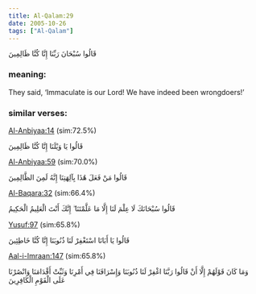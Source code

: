 ```yaml
---
title: Al-Qalam:29
date: 2005-10-26
tags: ["Al-Qalam"]
---
```

قَالُوا سُبْحَانَ رَبِّنَا إِنَّا كُنَّا ظَالِمِينَ
### meaning: 
They said, ‘Immaculate is our Lord! We have indeed been wrongdoers!’
### similar verses: 

[Al-Anbiyaa:14](/21/14) (sim:72.5%)

قَالُوا يَا وَيْلَنَا إِنَّا كُنَّا ظَالِمِينَ

[Al-Anbiyaa:59](/21/59) (sim:70.0%)

قَالُوا مَنْ فَعَلَ هَٰذَا بِآلِهَتِنَا إِنَّهُ لَمِنَ الظَّالِمِينَ

[Al-Baqara:32](/2/32) (sim:66.4%)

قَالُوا سُبْحَانَكَ لَا عِلْمَ لَنَا إِلَّا مَا عَلَّمْتَنَا ۖ إِنَّكَ أَنْتَ الْعَلِيمُ الْحَكِيمُ

[Yusuf:97](/12/97) (sim:65.8%)

قَالُوا يَا أَبَانَا اسْتَغْفِرْ لَنَا ذُنُوبَنَا إِنَّا كُنَّا خَاطِئِينَ

[Aal-i-Imraan:147](/3/147) (sim:65.8%)

وَمَا كَانَ قَوْلَهُمْ إِلَّا أَنْ قَالُوا رَبَّنَا اغْفِرْ لَنَا ذُنُوبَنَا وَإِسْرَافَنَا فِي أَمْرِنَا وَثَبِّتْ أَقْدَامَنَا وَانْصُرْنَا عَلَى الْقَوْمِ الْكَافِرِينَ
